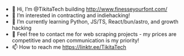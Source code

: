 - 👋 Hi, I’m @TikitaTech building http://www.finesseyourfont.com/
- 👀 I’m interested in contracting and indiehacking!
- 🌱 I’m currently learning Python, JS/TS, React/bun/astro, and growth hacking
- 💞️ Feel free to contact me for web scraping projects - my prices are competitive and open communication is my priority!
- 📫 How to reach me https://linktr.ee/TikitaTech

<!---
TikitaPeralta/TikitaPeralta is a ✨ special ✨ repository because its `README.md` (this file) appears on your GitHub profile.
You can click the Preview link to take a look at your changes.
--->
